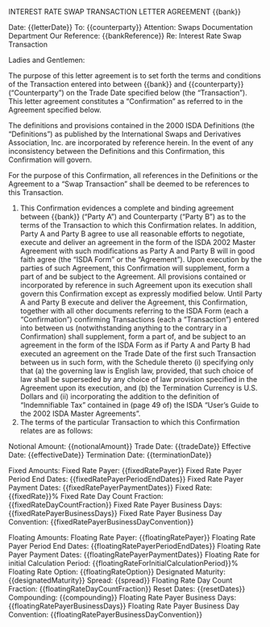 INTEREST RATE SWAP TRANSACTION LETTER AGREEMENT
{{bank}}
 
Date: {{letterDate}}
To: {{counterparty}}
Attention: Swaps Documentation Department
Our Reference: {{bankReference}}
Re: Interest Rate Swap Transaction
 
Ladies and Gentlemen:

The purpose of this letter agreement is to set forth the terms and conditions of the Transaction entered into between {{bank}} and {{counterparty}} (“Counterparty”) on the Trade Date specified below (the “Transaction”). This letter agreement constitutes a “Confirmation” as referred to in the Agreement specified below.

The definitions and provisions contained in the 2000 ISDA Definitions (the “Definitions”) as published by the International Swaps and Derivatives Association, Inc. are incorporated by reference herein. In the event of any inconsistency between the Definitions and this Confirmation, this Confirmation will govern.
 
For the purpose of this Confirmation, all references in the Definitions or the Agreement to a “Swap Transaction” shall be deemed to be references to this Transaction.
 
1. This Confirmation evidences a complete and binding agreement between {{bank}} (“Party A”) and Counterparty (“Party B”) as to the terms of the Transaction to which this Confirmation relates. In addition, Party A and Party B agree to use all reasonable efforts to negotiate, execute and deliver an agreement in the form of the ISDA 2002 Master Agreement with such modifications as Party A and Party B will in good faith agree (the “ISDA Form” or the “Agreement”). Upon execution by the parties of such Agreement, this Confirmation will supplement, form a part of and be subject to the Agreement. All provisions contained or incorporated by reference in such Agreement upon its execution shall govern this Confirmation except as expressly modified below. Until Party A and Party B execute and deliver the Agreement, this Confirmation, together with all other documents referring to the ISDA Form (each a “Confirmation”) confirming Transactions (each a “Transaction”) entered into between us (notwithstanding anything to the contrary in a Confirmation) shall supplement, form a part of, and be subject to an agreement in the form of the ISDA Form as if Party A and Party B had executed an agreement on the Trade Date of the first such Transaction between us in such form, with the Schedule thereto (i) specifying only that (a) the governing law is English law, provided, that such choice of law shall be superseded by any choice of law provision specified in the Agreement upon its execution, and (b) the Termination Currency is U.S. Dollars and (ii) incorporating the addition to the definition of “Indemnifiable Tax” contained in (page 49 of) the ISDA “User’s Guide to the 2002 ISDA Master Agreements”.
2. The terms of the particular Transaction to which this Confirmation relates are as follows:
 
Notional Amount: {{notionalAmount}}
Trade Date: {{tradeDate}}
Effective Date: {{effectiveDate}}
Termination Date: {{terminationDate}}

Fixed Amounts:
Fixed Rate Payer: {{fixedRatePayer}}
Fixed Rate Payer Period End Dates: {{fixedRatePayerPeriodEndDates}}
Fixed Rate Payer Payment Dates: {{fixedRatePayerPaymentDates}}
Fixed Rate: {{fixedRate}}%
Fixed Rate Day Count Fraction: {{fixedRateDayCountFraction}}
Fixed Rate Payer Business Days:{{fixedRatePayerBusinessDays}}
Fixed Rate Payer Business Day Convention: {{fixedRatePayerBusinessDayConvention}}

Floating Amounts: 
Floating Rate Payer: {{floatingRatePayer}}
Floating Rate Payer Period End Dates: {{floatingRatePayerPeriodEndDates}}
Floating Rate Payer Payment Dates: {{floatingRatePayerPaymentDates}}
Floating Rate for initial Calculation Period: {{floatingRateForInitialCalculationPeriod}}%
Floating Rate Option: {{floatingRateOption}}
Designated Maturity: {{designatedMaturity}}
Spread: {{spread}}
Floating Rate Day Count Fraction: {{floatingRateDayCountFraction}}
Reset Dates: {{resetDates}}
Compounding: {{compounding}}
Floating Rate Payer Business Days: {{floatingRatePayerBusinessDays}}
Floating Rate Payer Business Day Convention: {{floatingRatePayerBusinessDayConvention}}